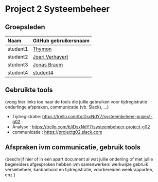# Project 2 Systeembeheer

## Groepsleden

| Naam     | GitHub gebruikersnaam                   |
| :---     | :---                                    |
| student1 | [Thymon](https://github.com/Thymon) |
| student2 | [Joeri Verhavert](https://github.com/joeriverhavert) |
| student3 | [Jonas Braem](https://github.com/Braem53402) |
| student4 | [student4](https://github.com/student4) |

## Gebruikte tools

(voeg hier links toe naar de tools die jullie gebruiken voor tijdregistratie onderlinge afspraken, communicatie (vb. Slack), ...)

* Tijdregistratie: https://trello.com/b/iDsxNdY7/systeembeheer-project-g02
* Analyse : https://trello.com/b/iDsxNdY7/systeembeheer-project-g02
* communicatie : https://projectg02.slack.com

## Afspraken ivm communicatie, gebruik tools

(beschrijf hier of in een apart document al wat jullie onderling of met jullie begeleiders afgesproken hebben ivm samenwerken: werkwijze gebruik versiebeheer, kanbanbord en tijdregistratie, voorbereiden weekrapporten, enz.)
